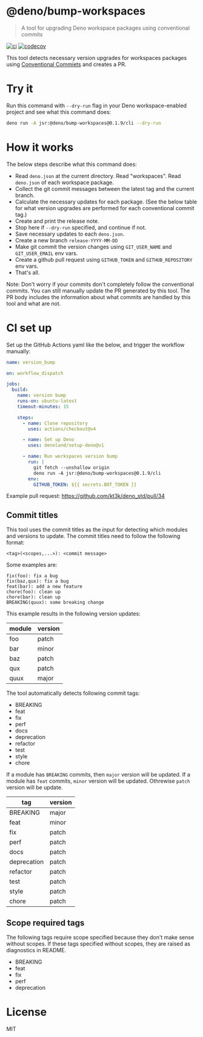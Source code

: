 # @deno/bump-workspaces

> A tool for upgrading Deno workspace packages using conventional commits

[![ci](https://github.com/denoland/bump-workspaces/actions/workflows/ci.yml/badge.svg)](https://github.com/denoland/bump-workspaces/actions/workflows/ci.yml)
[![codecov](https://codecov.io/gh/denoland/bump-workspaces/graph/badge.svg?token=KUT5Q1PJE6)](https://codecov.io/gh/denoland/bump-workspaces)

This tool detects necessary version upgrades for workspaces packages using
[Conventional Commiets](https://www.conventionalcommits.org/en/v1.0.0/) and
creates a PR.

# Try it

Run this command with `--dry-run` flag in your Deno workspace-enabled project
and see what this command does:

```sh
deno run -A jsr:@deno/bump-workspaces@0.1.9/cli --dry-run
```

# How it works

The below steps describe what this command does:

- Read `deno.json` at the current directory. Read "workspaces". Read `deno.json`
  of each workspace package.
- Collect the git commit messages between the latest tag and the current branch.
- Calculate the necessary updates for each package. (See the below table for
  what version upgrades are performed for each conventional commit tag.)
- Create and print the release note.
- Stop here if `--dry-run` specified, and continue if not.
- Save necessary updates to each `deno.json`.
- Create a new branch `release-YYYY-MM-DD`
- Make git commit the version changes using `GIT_USER_NAME` and `GIT_USER_EMAIL`
  env vars.
- Create a github pull request using `GITHUB_TOKEN` and `GITHUB_REPOSITORY` env
  vars.
- That's all.

Note: Don't worry if your commits don't completely follow the conventional
commits. You can still manually update the PR generated by this tool. The PR
body includes the information about what commits are handled by this tool and
what are not.

# CI set up

Set up the GitHub Actions yaml like the below, and trigger the workflow
manually:

```yaml
name: version_bump

on: workflow_dispatch

jobs:
  build:
    name: version bump
    runs-on: ubuntu-latest
    timeout-minutes: 15

    steps:
      - name: Clone repository
        uses: actions/checkout@v4

      - name: Set up Deno
        uses: denoland/setup-deno@v1

      - name: Run workspaces version bump
        run: |
          git fetch --unshallow origin
          deno run -A jsr:@deno/bump-workspaces@0.1.9/cli
        env:
          GITHUB_TOKEN: ${{ secrets.BOT_TOKEN }}
```

Example pull request: https://github.com/kt3k/deno_std/pull/34

## Commit titles

This tool uses the commit titles as the input for detecting which modules and
versions to update. The commit titles need to follow the following format:

```
<tag>(<scopes,...>): <commit message>
```

Some examples are:

```
fix(foo): fix a bug
fix(baz,qux): fix a bug
feat(bar): add a new feature
chore(foo): clean up
chore(bar): clean up
BREAKING(quux): some breaking change
```

This example results in the following version updates:

| module | version |
| ------ | ------- |
| foo    | patch   |
| bar    | minor   |
| baz    | patch   |
| qux    | patch   |
| quux   | major   |

The tool automatically detects following commit tags:

- BREAKING
- feat
- fix
- perf
- docs
- deprecation
- refactor
- test
- style
- chore

If a module has `BREAKING` commits, then `major` version will be updated. If a
module has `feat` commits, `minor` version will be updated. Othrewise `patch`
version will be update.

| tag         | version |
| ----------- | ------- |
| BREAKING    | major   |
| feat        | minor   |
| fix         | patch   |
| perf        | patch   |
| docs        | patch   |
| deprecation | patch   |
| refactor    | patch   |
| test        | patch   |
| style       | patch   |
| chore       | patch   |

## Scope required tags

The following tags require scope specified because they don't make sense without scopes. If these tags specified without scopes, they are raised as diagnostics in README.

- BREAKING
- feat
- fix
- perf
- deprecation

# License

MIT
